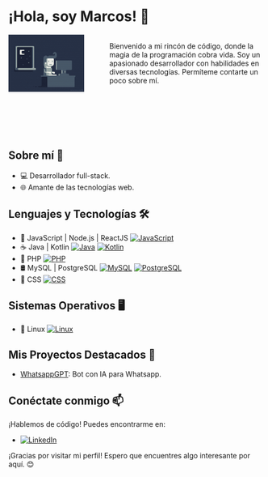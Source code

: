 # ¡Hola, soy Marcos! 👋

<div style="display: flex; margin-bottom: 50px">
  <img src="programming.gif" alt="background Marcos lTunix" width="150" align="left" style="margin-right: 50px;"/>
  <p>Bienvenido a mi rincón de código, donde la magia de la programación cobra vida. Soy un apasionado desarrollador con habilidades en diversas tecnologías. Permíteme contarte un poco sobre mí.</p>
</div>

<br><br>

## Sobre mí 🚀

- 💻 Desarrollador full-stack.
- 🌐 Amante de las tecnologías web.

## Lenguajes y Tecnologías 🛠️

- 🚀 JavaScript | Node.js | ReactJS [![JavaScript](https://img.shields.io/badge/-JavaScript-yellow)](https://github.com/ltunix/)
- ☕ Java | Kotlin [![Java](https://img.shields.io/badge/-Java-red)](https://github.com/ltunix/) [![Kotlin](https://img.shields.io/badge/-Kotlin-orange)](https://github.com/ltunix/)
- 🐘 PHP [![PHP](https://img.shields.io/badge/-PHP-purple)](https://github.com/ltunix/)
- 🛢️ MySQL | PostgreSQL [![MySQL](https://img.shields.io/badge/-MySQL-blue)](https://github.com/ltunix/) [![PostgreSQL](https://img.shields.io/badge/-PostgreSQL-blue)](https://github.com/ltunix/)
- 🎨 CSS [![CSS](https://img.shields.io/badge/-CSS-green)](https://github.com/ltunix/)

## Sistemas Operativos 🖥️

- 🐧 Linux [![Linux](https://img.shields.io/badge/-Linux-red)](https://github.com/ltunix/)

## Mis Proyectos Destacados 🌟

- [WhatsappGPT](https://whatsappgpt.space/): Bot con IA para Whatsapp.

## Conéctate conmigo 📫

¡Hablemos de código! Puedes encontrarme en:

- [![LinkedIn](https://img.shields.io/badge/LinkedIn-ltunix-blue)](https://www.linkedin.com/in/ltunix/)

¡Gracias por visitar mi perfil! Espero que encuentres algo interesante por aquí. 😊
